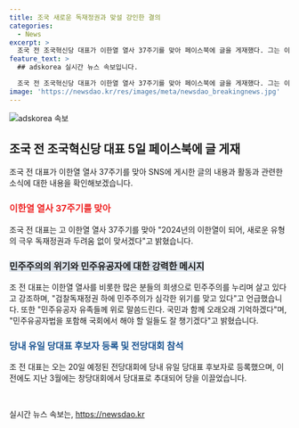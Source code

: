 ```yaml
---
title: 조국 새로운 독재정권과 맞설 강인한 결의
categories:
  - News
excerpt: >
  조국 전 조국혁신당 대표가 이한열 열사 37주기를 맞아 페이스북에 글을 게재했다. 그는 이한열 열사를 비롯한 많은 분들의 희생으로 민주주의를 누리며 살고 있다고 언급하며, 민주주의를 위해 노력할 것을 다짐했다. 또한 국회에서 해야 할 일들을 잘 챙길 것이라고 밝혔고, 전당대회에 당내 유일 당대표 후보자로 등록했다고 전했다.
feature_text: >
  ## adskorea 실시간 뉴스 속보입니다.

  조국 전 조국혁신당 대표가 이한열 열사 37주기를 맞아 페이스북에 글을 게재했다. 그는 이한열 열사를 비롯한 많은 분들의 희생으로 민주주의를 누리며 살고 있다고 언급하며, 민주주의를 위해 노력할 것을 다짐했다. 또한 국회에서 해야 할 일들을 잘 챙길 것이라고 밝혔고, 전당대회에 당내 유일 당대표 후보자로 등록했다고 전했다.
image: 'https://newsdao.kr/res/images/meta/newsdao_breakingnews.jpg'
---
```


<p><img src="https://newsdao.kr/res/images/meta/newsdao_breakingnews.jpg" alt="adskorea 속보" /></p>

<h2 data-ke-size="size26">조국 전 조국혁신당 대표 5일 페이스북에 글 게재</h2>

<p data-ke-size="size16">조국 전 대표가 이한열 열사 37주기를 맞아 SNS에 게시한 글의 내용과 활동과 관련한 소식에 대한 내용을 확인해보겠습니다.</p>

<h3><b><span style="color: #ee2323;">이한열 열사 37주기를 맞아</span></b></h3>

<p data-ke-size="size16">조국 전 대표는 고 이한열 열사 37주기를 맞아 "2024년의 이한열이 되어, 새로운 유형의 극우 독재정권과 두려움 없이 맞서겠다"고 밝혔습니다.</p>

<h3><b><span style="background-color: #21538527;">민주주의의 위기와 민주유공자에 대한 강력한 메시지</span></b></h3>

<p data-ke-size="size16">조 전 대표는 이한열 열사를 비롯한 많은 분들의 희생으로 민주주의를 누리며 살고 있다고 강조하며, "검찰독재정권 하에 민주주의가 심각한 위기를 맞고 있다"고 언급했습니다. 또한 "민주유공자 유족들께 위로 말씀드린다. 국민과 함께 오래오래 기억하겠다"며, "민주유공자법을 포함해 국회에서 해야 할 일들도 잘 챙기겠다"고 밝혔습니다.</p>

<h3><b><span style="color: #1a5490;">당내 유일 당대표 후보자 등록 및 전당대회 참석</span></b></h3>

<p data-ke-size="size16">조 전 대표는 오는 20일 예정된 전당대회에 당내 유일 당대표 후보자로 등록했으며, 이 전에도 지난 3월에는 창당대회에서 당대표로 추대되어 당을 이끌었습니다.</p>

<p data-ke-size="size16">&nbsp;</p>
실시간 뉴스 속보는, <a href="https://newsdao.kr" rel="dofollow">https://newsdao.kr</a>



